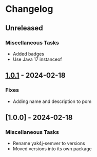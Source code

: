 # Changelog

## Unreleased

### Miscellaneous Tasks

* Added badges
* Use Java 17 instanceof

## [1.0.1](https://github.com/ngeor/kamino/compare/libs/versions/v1.0.0...libs/versions/v1.0.1) - 2024-02-18

### Fixes

* Adding name and description to pom

## [1.0.0] - 2024-02-18

### Miscellaneous Tasks

* Rename yak4j-semver to versions
* Moved versions into its own package
